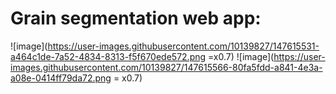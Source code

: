 # Grain segmentation web app:
 ![image](https://user-images.githubusercontent.com/10139827/147615531-a464c1de-7a52-4834-8313-f5f670ede572.png =x0.7)
![image](https://user-images.githubusercontent.com/10139827/147615566-80fa5fdd-a841-4e3a-a08e-0414ff79da72.png = x0.7)
